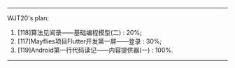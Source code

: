 
---

WJT20's plan:

1. [118]算法见闻录——基础编程模型(二) : 20%;
2. [117]Mayflies项目Flutter开发第一屏——登录 : 30%;
3. [119]Android第一行代码读记——内容提供器(一) : 100%.

---
